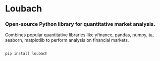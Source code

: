 # Loubach
### Open-source Python library for quantitative market analysis.
Combines popular quantitative libraries like yfinance, pandas, numpy, ta, seaborn, matplotlib to perform analysis on financial markets.

```bash

pip install loubach

```
